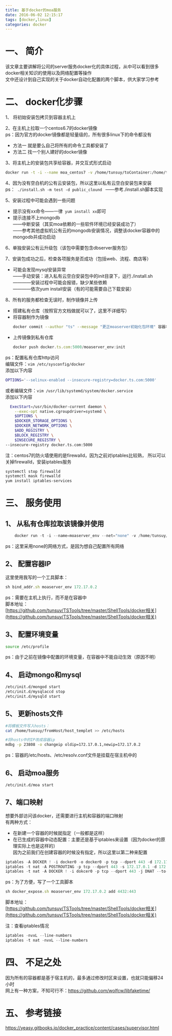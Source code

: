 ```yaml
---
title: 基于docker的moa服务
date: 2016-06-02 12:15:17
tags: [docker,linux]
categories: docker
---
```


# 一、 简介
该文章主要讲解将公司的server服务docker化的具体过程，从中可以看到很多docker相关知识的使用以及网络配置等操作  
文中还设计到自己实现的关于docker自动化配置的两个脚本，供大家学习参考

# 二、 docker化步骤
1、 将初始安装包拷贝到容器主机上

<!-- more -->

2、在主机上拉取一个centos6.7的docker镜像  
ps：因为官方的docker镜像都是轻量级的，所有很多linux下的命令都没有
* 方法一 就是要么自己将所有的命令工具都安装了
* 方法二 找一个别人建好的docker镜像

3、将主机上的安装包共享给容器，并交互式形式启动
```sh
docker run -t -i --name moa_centos7 -v /home/tunsuy/toContainer:/home/tunsuy/fromHost centos:centos7 /bin/bash
```
4、因为没有空白机的公有云安装包，所以这里以私有云空白安装包来安装  
ps：`  ./install.sh -m test -d public_clound  `
——参考./install.sh脚本实现

5、安装过程中可能会遇到一些问题  
* 提示没有xx命令——一律`  yum install xx `即可
* 提示连接不上mongodb  
——中断安装（其实moa依赖的一些软件环境已经安装成功了）  
——参考其他虚拟机公有云的mongodb安装情况，调整该docker容器中的mongodb并成功启动

6、单独安装公有云升级包（该包中需要包含dbserver服务包）

7、安装包成功之后，检查各项服务是否成功（包括web、流程、商店等）  
* 可能会发现mysql安装异常  
——手动安装：进入私有云空白安装包中的init目录下，运行./install.sh  
————安装过程中可能会报错，缺少某些依赖  
————依次yum install安装（有的可能需要自己下载安装）

8、所有的服务都检查无误时，制作镜像并上传
* 搭建私有仓库（按照官方文档做就可以了，这里不详细写）
* 将容器制作为镜像
  ```sh
  docker commit --author "ts" --message "更正moaserver初始化包环境" 容器名 docker.ts.com:5000/moaserver_env:init
  ```
* 上传镜像到私有仓库
  ```js
  docker push docker.ts.com:5000/moaserver_env:init
  ```
ps：配置私有仓库http访问  
编辑文件：` vim /etc/sysconfig/docker `  
添加以下内容
```sh
OPTIONS='--selinux-enabled --insecure-registry=docker.ts.com:5000'
```
或者编辑文件：` vim /usr/lib/systemd/system/docker.service `  
添加以下内容
```sh
  ExecStart=/usr/bin/docker-current daemon \
    --exec-opt native.cgroupdriver=systemd \
    $OPTIONS \
    $DOCKER_STORAGE_OPTIONS \
    $DOCKER_NETWORK_OPTIONS \
    $ADD_REGISTRY \
    $BLOCK_REGISTRY \
    $INSECURE_REGISTRY \
--insecure-registry docker.ts.com:5000
```

注：centos7的防火墙使用的是firewalld，因为之前对iptables比较熟，
     所以可以关掉firewalld，安装iptables服务  
```sh
systemctl stop firewalld
systemctl mask firewalld
yum install iptables-services
```
# 三、 服务使用
## 1、 从私有仓库拉取该镜像并使用
```js
    docker run -t -i --name=moaserver_env --net="none" -v /home/tunsuy/toContainer:/home/tunsuy/fromHost docker.ts.com:5000/moaserver_env:init /bin/bash
```
ps：这里采用none的网络方式，是因为想自己配置所有网络

## 2、 配置容器IP  
这里使用我写的一个工具脚本：
```js
sh bind_addr.sh moaserver_env 172.17.0.2  
```
ps：需要在主机上执行，而不是在容器中  
脚本地址：
[https://github.com/tunsuy/TSTools/tree/master/ShellTools/docker相关](https://github.com/tunsuy/TSTools/tree/master/ShellTools/docker相关)

## 3、 配置环境变量
```sh
source /etc/profile  
```
ps：由于之前在镜像中配置的环境变量，在容器中不能自动生效（原因不明）

## 4、 启动mongo和mysql
```sh
/etc/init.d/mongod start
/etc/init.d/mysqlaccd stop
/etc/init.d/mysqld start
```

## 5、 更新hosts文件
```sh
#将模板文件写入hosts：
cat /home/tunsuy/fromHost/host_templet >> /etc/hosts

#将hosts中的IP改成容器ip
mdbg -p 23808 -o changeip oldip=172.17.0.1,newip=172.17.0.2
```
ps：容器的/etc/hosts、/etc/resolv.conf文件是挂载在宿主机中的

## 6、 启动moa服务
```sh
/etc/init.d/moa start
```

## 7、端口映射
想要外部访问该docker，还需要进行主机和容器的端口映射  
有两种方式：
* 在新建一个容器的时候就指定（一般都是这样）
* 在已生成的容器中动态配置：主要还是基于iptables来设置（因为docker的原理实际上也是这样的）  
因为之前我们在创建容器的时候没有指定，所以这里以第二种来配置
```js
iptables -A DOCKER ! -i docker0 -o docker0 -p tcp --dport 443 -d 172.17.0.1 -j ACCEPT
iptables -t nat -A POSTROUTING -p tcp --dport 443 -s 172.17.0.1 -d 172.17.0.1 -j MASQUERADE
iptables -t nat -A DOCKER ! -i dokcer0 -p tcp --dport 443 -j DNAT --to-destination 172.17.0.1:443
```
ps：为了方便，写了一个工具脚本
```js
sh docker_expose.sh moaserver_env 172.17.0.2 add 4432:443
```
脚本地址：
        [https://github.com/tunsuy/TSTools/tree/master/ShellTools/docker相关](https://github.com/tunsuy/TSTools/tree/master/ShellTools/docker相关)

注：查看iptables情况
```js
iptables -nvxL --line-numbers
iptables -t nat -nvxL --line-numbers
```

# 四、 不足之处
因为所有的容器都是基于宿主机的，最多通过修改时区来设置，也就只能偏移24小时  
网上有一种方案，不知可行不：https://github.com/wolfcw/libfaketime/

# 五、 参考链接
https://yeasy.gitbooks.io/docker_practice/content/cases/supervisor.html
